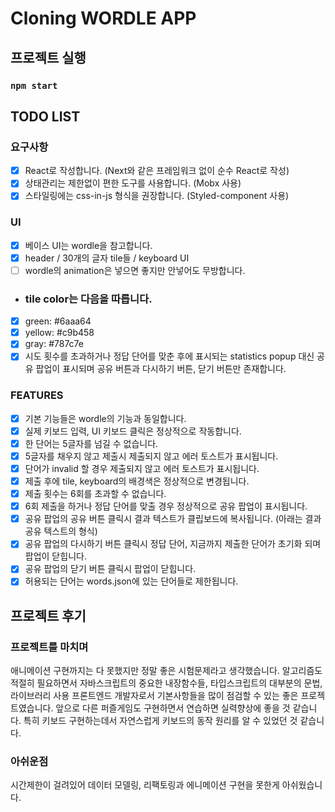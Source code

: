 # Cloning WORDLE APP 

## 프로젝트 실행
### `npm start`

## TODO LIST

### 요구사항

- [x] React로 작성합니다. (Next와 같은 프레임워크 없이 순수 React로 작성)
- [x] 상태관리는 제한없이 편한 도구를 사용합니다. (Mobx 사용)
- [x] 스타일링에는 css-in-js 형식을 권장합니다. (Styled-component 사용)

### UI

- [x] 베이스 UI는 wordle을 참고합니다.
- [x] header / 30개의 글자 tile들 / keyboard UI
- [ ] wordle의 animation은 넣으면 좋지만 안넣어도 무방합니다.
- ### tile color는 다음을 따릅니다.
- [x] green: #6aaa64
- [x] yellow: #c9b458
- [x] gray: #787c7e
- [x] 시도 횟수를 초과하거나 정답 단어를 맞춘 후에 표시되는 statistics popup 대신 공유 팝업이 표시되며 공유 버튼과 다시하기 버튼, 닫기 버튼만 존재합니다.

### FEATURES

- [x] 기본 기능들은 wordle의 기능과 동일합니다.
- [x] 실제 키보드 입력, UI 키보드 클릭은 정상적으로 작동합니다.
- [x] 한 단어는 5글자를 넘길 수 없습니다.
- [x] 5글자를 채우지 않고 제출시 제출되지 않고 에러 토스트가 표시됩니다.
- [x] 단어가 invalid 할 경우 제출되지 않고 에러 토스트가 표시됩니다.
- [x] 제출 후에 tile, keyboard의 배경색은 정상적으로 변경됩니다.
- [x] 제출 횟수는 6회를 초과할 수 없습니다. 
- [x] 6회 제출을 하거나 정답 단어를 맞출 경우 정상적으로 공유 팝업이 표시됩니다.
- [x] 공유 팝업의 공유 버튼 클릭시 결과 텍스트가 클립보드에 복사됩니다. (아래는 결과 공유 텍스트의 형식)
- [x] 공유 팝업의 다시하기 버튼 클릭시 정답 단어, 지금까지 제출한 단어가 초기화 되며 팝업이 닫힙니다.
- [x] 공유 팝업의 닫기 버튼 클릭시 팝업이 닫힙니다.
- [x] 허용되는 단어는 words.json에 있는 단어들로 제한됩니다.

## 프로젝트 후기

### 프로젝트를 마치며
애니메이션 구현까지는 다 못했지만 정말 좋은 시험문제라고 생각했습니다.
알고리즘도 적절히 필요하면서 자바스크립트의 중요한 내장함수들, 타입스크립트의 대부분의 문법, 라이브러리 사용
프론트엔드 개발자로서 기본사항들을 많이 점검할 수 있는 좋은 프로젝트였습니다.
앞으로 다른 퍼즐게임도 구현하면서 연습하면 실력향상에 좋을 것 같습니다.
특히 키보드 구현하는데서 자연스럽게 키보드의 동작 원리를 알 수 있었던 것 같습니다.

### 아쉬운점
시간제한이 걸려있어 데이터 모델링, 리팩토링과 에니메이션 구현을 못한게 아쉬웠습니다.